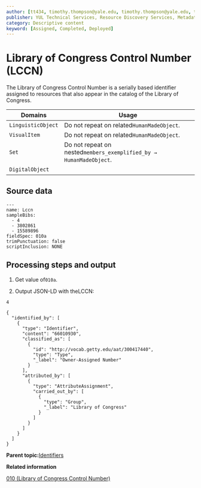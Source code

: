 ```yaml
---
author: [tt434, timothy.thompson@yale.edu, timothy.thompson@yale.edu, tt434]
publisher: YUL Technical Services, Resource Discovery Services, Metadata Services Unit
category: Descriptive content
keyword: [Assigned, Completed, Deployed]
---
```


# Library of Congress Control Number \(LCCN\)

The Library of Congress Control Number is a serially based identifier assigned to resources that also appear in the catalog of the Library of Congress.

|Domains|Usage|
|-------|-----|
|`LinguisticObject`|Do not repeat on related`HumanMadeObject`.|
|`VisualItem`|Do not repeat on related`HumanMadeObject`.|
|`Set`|Do not repeat on nested`members_exemplified_by → HumanMadeObject`.|
|`DigitalObject`| |

## Source data

```
---
name: Lccn
sampleBibs:
  - 4
  - 3802861
  - 15589896
fieldSpec: 010a
trimPunctuation: false
scriptInclusion: NONE
```

## Processing steps and output

1.  Get value of`010a`.

2.  Output JSON-LD with theLCCN:


`4`

```
{
  "identified_by": [
    {
      "type": "Identifier",
      "content": "66010930",
      "classified_as": [
        {
          "id": "http://vocab.getty.edu/aat/300417440",
          "type": "Type",
          "_label": "Owner-Assigned Number"
        }
      ],
      "attributed_by": [
        {
          "type": "AttributeAssignment",
          "carried_out_by": [
            {
              "type": "Group",
              "_label": "Library of Congress"
            }
          ]
        }
      ]
    }
  ]
}
```

**Parent topic:**[Identifiers](../../concepts/identifiers.md)

**Related information**  


[010 \(Library of Congress Control Number\)](../../tables/010_bib_table.md)

